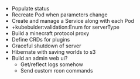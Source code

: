 * Populate status
* Recreate Pod when parameters change
* Create and manage a Service along with each Pod
* +kubebulder:validation:Enum for serverType
* Build a minecraft protocol proxy
* Define CRDs for plugins
* Graceful shutdown of server
* Hibernate with saving worlds to s3
* Build an admin web ui?
  * Get/reflect logs somehow
  * Send custom rcon commands
